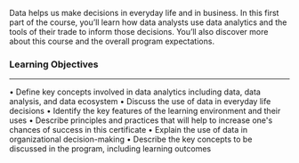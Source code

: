 Data helps us make decisions in everyday life and in business. In this first part of the course, you’ll learn how data analysts use data analytics and the tools of their trade to inform those decisions. You’ll also discover more about this course and the overall program expectations.

### Learning Objectives
________________________________________
•	Define key concepts involved in data analytics including data, data analysis, and data ecosystem
•	Discuss the use of data in everyday life decisions
•	Identify the key features of the learning environment and their uses
•	Describe principles and practices that will help to increase one's chances of success in this certificate
•	Explain the use of data in organizational decision-making
•	Describe the key concepts to be discussed in the program, including learning outcomes

